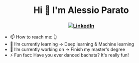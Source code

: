 <h1 align="center"> Hi 👋 I'm Alessio Parato </h1> 
<h3 align="center"> 
  
  [![LinkedIn](https://img.shields.io/badge/LinkedIn-0077B5?style=for-the-badge&logo=linkedin&logoColor=white)](https://www.linkedin.com/in/alessioparato/)
</h3>

- 📫 How to reach me: 👆
- 🌱 I’m currently learning -> Deep learning & Machine learning
- 🔭 I’m currently working on -> Finish my master's degree
- ⚡️ Fun fact: Have you ever danced bachata? It's really fun!








<!--
**LegionAtol/LegionAtol** is a ✨ _special_ ✨ repository because its `README.md` (this file) appears on your GitHub profile.

Here are some ideas to get you started:

- 🔭 I’m currently working on ...
- 🌱 I’m currently learning ...
- 👯 I’m looking to collaborate on ...
- 🤔 I’m looking for help with ...
- 💬 Ask me about ...
- 📫 How to reach me: ...
- 😄 Pronouns: ...
- ⚡ Fun fact: ...
-->
